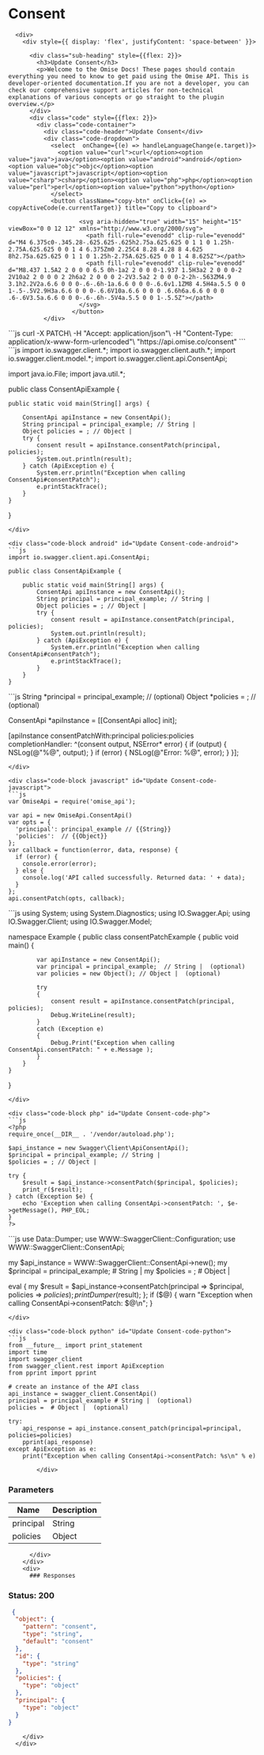 # Consent


      <div>
        <div style={{ display: 'flex', justifyContent: 'space-between' }}>

          <div class="sub-heading" style={{flex: 2}}>
            <h3>Update Consent</h3>
            <p>Welcome to the Omise Docs! These pages should contain everything you need to know to get paid using the Omise API. This is developer-oriented documentation.If you are not a developer, you can check our comprehensive support articles for non-technical explanations of various concepts or go straight to the plugin overview.</p>
          </div>
          <div class="code" style={{flex: 2}}>
            <div class="code-container">
              <div class="code-header">Update Consent</div>
              <div class="code-dropdown">
                <select  onChange={(e) => handleLanguageChange(e.target)}>
                  <option value="curl">curl</option><option value="java">java</option><option value="android">android</option><option value="objc">objc</option><option value="javascript">javascript</option><option value="csharp">csharp</option><option value="php">php</option><option value="perl">perl</option><option value="python">python</option>
                </select>
                <button className="copy-btn" onClick={(e) => copyActiveCode(e.currentTarget)} title="Copy to clipboard">

                        <svg aria-hidden="true" width="15" height="15" viewBox="0 0 12 12" xmlns="http://www.w3.org/2000/svg">
                          <path fill-rule="evenodd" clip-rule="evenodd" d="M4 6.375c0-.345.28-.625.625-.625h2.75a.625.625 0 1 1 0 1.25h-2.75A.625.625 0 0 1 4 6.375Zm0 2.25C4 8.28 4.28 8 4.625 8h2.75a.625.625 0 1 1 0 1.25h-2.75A.625.625 0 0 1 4 8.625Z"></path>
                          <path fill-rule="evenodd" clip-rule="evenodd" d="M8.437 1.5A2 2 0 0 0 6.5 0h-1a2 2 0 0 0-1.937 1.5H3a2 2 0 0 0-2 2V10a2 2 0 0 0 2 2h6a2 2 0 0 0 2-2V3.5a2 2 0 0 0-2-2h-.563ZM4.9 3.1h2.2V2a.6.6 0 0 0-.6-.6h-1a.6.6 0 0 0-.6.6v1.1ZM8 4.5H4a.5.5 0 0 1-.5-.5V2.9H3a.6.6 0 0 0-.6.6V10a.6.6 0 0 0 .6.6h6a.6.6 0 0 0 .6-.6V3.5a.6.6 0 0 0-.6-.6h-.5V4a.5.5 0 0 1-.5.5Z"></path>
                        </svg>
                      </button>
              </div>
              
<div class="code-block curl active" id="Update Consent-code-curl">
```js
curl -X PATCH\
-H "Accept: application/json"\
-H "Content-Type: application/x-www-form-urlencoded"\
"https://api.omise.co/consent"
```
</div>

<div class="code-block java" id="Update Consent-code-java">
```js
import io.swagger.client.*;
import io.swagger.client.auth.*;
import io.swagger.client.model.*;
import io.swagger.client.api.ConsentApi;

import java.io.File;
import java.util.*;

public class ConsentApiExample {

    public static void main(String[] args) {
        
        ConsentApi apiInstance = new ConsentApi();
        String principal = principal_example; // String | 
        Object policies = ; // Object | 
        try {
            consent result = apiInstance.consentPatch(principal, policies);
            System.out.println(result);
        } catch (ApiException e) {
            System.err.println("Exception when calling ConsentApi#consentPatch");
            e.printStackTrace();
        }
    }
}
```
</div>

<div class="code-block android" id="Update Consent-code-android">
```js
import io.swagger.client.api.ConsentApi;

public class ConsentApiExample {

    public static void main(String[] args) {
        ConsentApi apiInstance = new ConsentApi();
        String principal = principal_example; // String | 
        Object policies = ; // Object | 
        try {
            consent result = apiInstance.consentPatch(principal, policies);
            System.out.println(result);
        } catch (ApiException e) {
            System.err.println("Exception when calling ConsentApi#consentPatch");
            e.printStackTrace();
        }
    }
}
```
</div>

<div class="code-block objc" id="Update Consent-code-objc">
```js
String *principal = principal_example; //  (optional)
Object *policies = ; //  (optional)

ConsentApi *apiInstance = [[ConsentApi alloc] init];

[apiInstance consentPatchWith:principal
    policies:policies
              completionHandler: ^(consent output, NSError* error) {
                            if (output) {
                                NSLog(@"%@", output);
                            }
                            if (error) {
                                NSLog(@"Error: %@", error);
                            }
                        }];
```
</div>

<div class="code-block javascript" id="Update Consent-code-javascript">
```js
var OmiseApi = require('omise_api');

var api = new OmiseApi.ConsentApi()
var opts = { 
  'principal': principal_example // {{String}} 
  'policies':  // {{Object}} 
};
var callback = function(error, data, response) {
  if (error) {
    console.error(error);
  } else {
    console.log('API called successfully. Returned data: ' + data);
  }
};
api.consentPatch(opts, callback);
```
</div>

<div class="code-block csharp" id="Update Consent-code-csharp">
```js
using System;
using System.Diagnostics;
using IO.Swagger.Api;
using IO.Swagger.Client;
using IO.Swagger.Model;

namespace Example
{
    public class consentPatchExample
    {
        public void main()
        {

            var apiInstance = new ConsentApi();
            var principal = principal_example;  // String |  (optional) 
            var policies = new Object(); // Object |  (optional) 

            try
            {
                consent result = apiInstance.consentPatch(principal, policies);
                Debug.WriteLine(result);
            }
            catch (Exception e)
            {
                Debug.Print("Exception when calling ConsentApi.consentPatch: " + e.Message );
            }
        }
    }
}
```
</div>

<div class="code-block php" id="Update Consent-code-php">
```js
<?php
require_once(__DIR__ . '/vendor/autoload.php');

$api_instance = new Swagger\Client\ApiConsentApi();
$principal = principal_example; // String | 
$policies = ; // Object | 

try {
    $result = $api_instance->consentPatch($principal, $policies);
    print_r($result);
} catch (Exception $e) {
    echo 'Exception when calling ConsentApi->consentPatch: ', $e->getMessage(), PHP_EOL;
}
?>
```
</div>

<div class="code-block perl" id="Update Consent-code-perl">
```js
use Data::Dumper;
use WWW::SwaggerClient::Configuration;
use WWW::SwaggerClient::ConsentApi;

my $api_instance = WWW::SwaggerClient::ConsentApi->new();
my $principal = principal_example; # String | 
my $policies = ; # Object | 

eval { 
    my $result = $api_instance->consentPatch(principal => $principal, policies => $policies);
    print Dumper($result);
};
if ($@) {
    warn "Exception when calling ConsentApi->consentPatch: $@\n";
}
```
</div>

<div class="code-block python" id="Update Consent-code-python">
```js
from __future__ import print_statement
import time
import swagger_client
from swagger_client.rest import ApiException
from pprint import pprint

# create an instance of the API class
api_instance = swagger_client.ConsentApi()
principal = principal_example # String |  (optional)
policies =  # Object |  (optional)

try: 
    api_response = api_instance.consent_patch(principal=principal, policies=policies)
    pprint(api_response)
except ApiException as e:
    print("Exception when calling ConsentApi->consentPatch: %s\n" % e)
```
</div>
            
            </div>
            
### Parameters

| Name | Description |
|------|-------------|
| principal | String |
| policies | Object |

          </div>
        </div>
        <div>
          ### Responses

 ### Status: 200

```json
 {
  "object": {
    "pattern": "consent",
    "type": "string",
    "default": "consent"
  },
  "id": {
    "type": "string"
  },
  "policies": {
    "type": "object"
  },
  "principal": {
    "type": "object"
  }
} 
```

        </div>
      </div>

